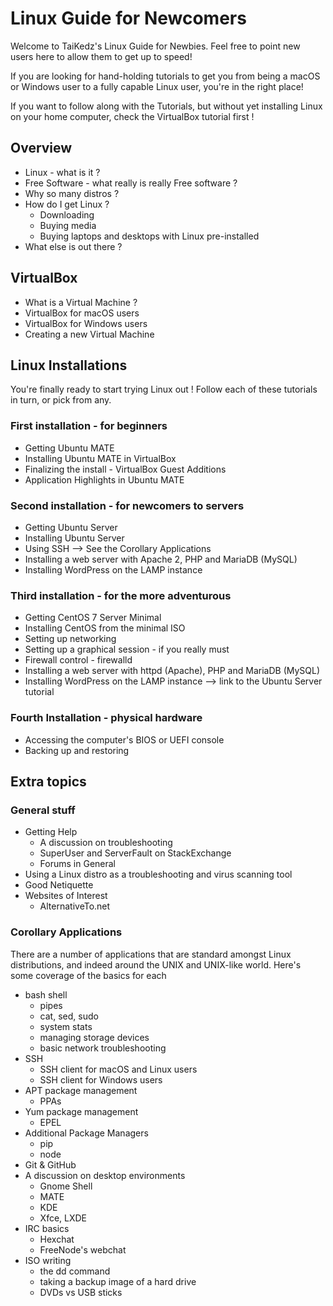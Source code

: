 # Linux Guide for Newcomers

Welcome to TaiKedz's Linux Guide for Newbies. Feel free to point new users here to allow them to get up to speed!

If you are looking for hand-holding tutorials to get you from being a macOS or Windows user to a fully capable Linux user, you're in the right place!

If you want to follow along with the Tutorials, but without yet installing Linux on your home computer, check the VirtualBox tutorial first !

## Overview

* Linux - what is it ?
* Free Software - what really is really Free software ?
* Why so many distros ?
* How do I get Linux ?
	* Downloading
	* Buying media
	* Buying laptops and desktops with Linux pre-installed
* What else is out there ?

## VirtualBox

* What is a Virtual Machine ?
* VirtualBox for macOS users
* VirtualBox for Windows users
* Creating a new Virtual Machine

## Linux Installations

You're finally ready to start trying Linux out ! Follow each of these tutorials in turn, or pick from any.

### First installation - for beginners

* Getting Ubuntu MATE
* Installing Ubuntu MATE in VirtualBox
* Finalizing the install - VirtualBox Guest Additions
* Application Highlights in Ubuntu MATE

### Second installation - for newcomers to servers

* Getting Ubuntu Server
* Installing Ubuntu Server
* Using SSH --> See the Corollary Applications
* Installing a web server with Apache 2, PHP and MariaDB (MySQL)
* Installing WordPress on the LAMP instance

### Third installation - for the more adventurous

* Getting CentOS 7 Server Minimal
* Installing CentOS from the minimal ISO
* Setting up networking
* Setting up a graphical session - if you really must
* Firewall control - firewalld
* Installing a web server with httpd (Apache), PHP and MariaDB (MySQL)
* Installing WordPress on the LAMP instance --> link to the Ubuntu Server tutorial

### Fourth Installation - physical hardware

* Accessing the computer's BIOS or UEFI console
* Backing up and restoring

## Extra topics

### General stuff

* Getting Help
	* A discussion on troubleshooting
	* SuperUser and ServerFault on StackExchange
	* Forums in General
* Using a Linux distro as a troubleshooting and virus scanning tool
* Good Netiquette
* Websites of Interest
	* AlternativeTo.net

### Corollary Applications

There are a number of applications that are standard amongst Linux distributions, and indeed around the UNIX and UNIX-like world. Here's some coverage of the basics for each

* bash shell
	* pipes
	* cat, sed, sudo
	* system stats
	* managing storage devices
	* basic network troubleshooting
* SSH
	* SSH client for macOS and Linux users
	* SSH client for Windows users
* APT package management
	* PPAs
* Yum package management
	* EPEL
* Additional Package Managers
	* pip
	* node
* Git & GitHub
* A discussion on desktop environments
	* Gnome Shell
	* MATE
	* KDE
	* Xfce, LXDE
* IRC basics
	* Hexchat
	* FreeNode's webchat
* ISO writing
	* the dd command
	* taking a backup image of a hard drive
	* DVDs vs USB sticks
